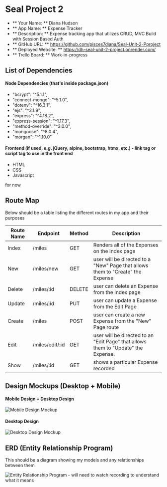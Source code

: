 # Seal Project 2

- ** Your Name: ** Diana Hudson
- ** App Name: ** Expense Tracker
- ** Description: ** Expense tracking app that utilizes CRUD, MVC Build with Session Based Auth
- ** GitHub URL: ** https://github.com/pisces7diana/Seal-Unit-2-Pproject
- ** Deployed Website: ** https://dh-seal-unit-2-project.onrender.com/
- ** Trello Board: ** Work-in-progress

## List of Dependencies

#### Node Dependencies (that's inside package.json)

- "bcrypt": "^5.1.1",
- "connect-mongo": "^5.1.0",
- "dotenv": "^16.3.1",
- "ejs": "^3.1.9",
- "express": "^4.18.2",
- "express-session": "^1.17.3",
- "method-override": "^3.0.0",
- "mongoose": "^8.0.4",
- "morgan": "^1.10.0"

#### Frontend (if used, e.g. jQuery, alpine, bootstrap, htmx, etc.) - link tag or script tag to use in the front end

- HTML
- CSS
- Javascript

for now


## Route Map

Below should be a table listing the different routes in my app and their purposes

| Route Name | Endpoint         | Method | Description |
| ---------- | ---------------- | ------ | ----------- |
| Index      | /miles           | GET    | Renders all of the Expenses on the Index page
| New        | /miles/new       | GET    | user will be directed to a "New" Page that allows them to "Create" the Expense
| Delete     | /miles/:id       | DELETE | user can delete an Expense from the Index page
| Update     | /miles/:id       | PUT    | user can update a Expense from the Edit Page
| Create     | /miles           | POST   | user can create a new Expense from the "New" Page route
| Edit       | /miles/edit/:id  | GET    | user will be directed to an "Edit Page" that allows them to "Update" the Expense.
| Show       | /miles/:id       | GET    | shows a particular Expense recorded


## Design Mockups (Desktop + Mobile)

#### Mobile Design + Desktop Design

![Mobile Design Mockup](https://i.imgur.com/Qj8PWYt.png)

#### Desktop Design

![Desktop Design Mockup](https://i.imgur.com/0Uep4xv.png)

## ERD (Entity Relationship Program)

This should be a diagram showing my models and any relationships between them

![Entity Relationship Program](./url-to-picture.jpg) - will need to watch recording to understand what it means

